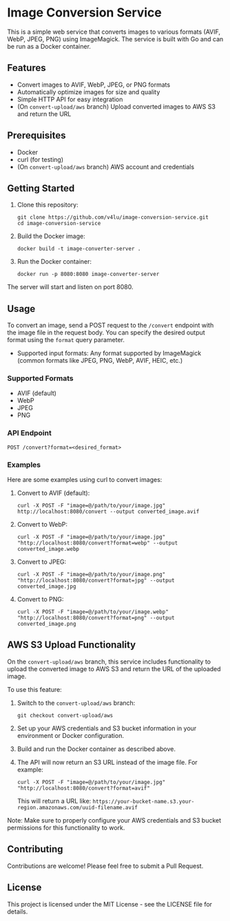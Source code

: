 # Image Conversion Service

This is a simple web service that converts images to various formats (AVIF, WebP, JPEG, PNG) using ImageMagick. The service is built with Go and can be run as a Docker container.

## Features

- Convert images to AVIF, WebP, JPEG, or PNG formats
- Automatically optimize images for size and quality
- Simple HTTP API for easy integration
- (On `convert-upload/aws` branch) Upload converted images to AWS S3 and return the URL

## Prerequisites

- Docker
- curl (for testing)
- (On `convert-upload/aws` branch) AWS account and credentials

## Getting Started

1. Clone this repository:
   ```
   git clone https://github.com/v4lu/image-conversion-service.git
   cd image-conversion-service
   ```

2. Build the Docker image:
   ```
   docker build -t image-converter-server .
   ```

3. Run the Docker container:
   ```
   docker run -p 8080:8080 image-converter-server
   ```

The server will start and listen on port 8080.

## Usage

To convert an image, send a POST request to the `/convert` endpoint with the image file in the request body. You can specify the desired output format using the `format` query parameter.

- Supported input formats: Any format supported by ImageMagick (common formats like JPEG, PNG, WebP, AVIF, HEIC, etc.)

### Supported Formats

- AVIF (default)
- WebP
- JPEG
- PNG

### API Endpoint

```
POST /convert?format=<desired_format>
```

### Examples

Here are some examples using curl to convert images:

1. Convert to AVIF (default):
   ```
   curl -X POST -F "image=@/path/to/your/image.jpg" http://localhost:8080/convert --output converted_image.avif
   ```

2. Convert to WebP:
   ```
   curl -X POST -F "image=@/path/to/your/image.jpg" "http://localhost:8080/convert?format=webp" --output converted_image.webp
   ```

3. Convert to JPEG:
   ```
   curl -X POST -F "image=@/path/to/your/image.png" "http://localhost:8080/convert?format=jpg" --output converted_image.jpg
   ```

4. Convert to PNG:
   ```
   curl -X POST -F "image=@/path/to/your/image.webp" "http://localhost:8080/convert?format=png" --output converted_image.png
   ```

## AWS S3 Upload Functionality

On the `convert-upload/aws` branch, this service includes functionality to upload the converted image to AWS S3 and return the URL of the uploaded image.

To use this feature:

1. Switch to the `convert-upload/aws` branch:
   ```
   git checkout convert-upload/aws
   ```

2. Set up your AWS credentials and S3 bucket information in your environment or Docker configuration.

3. Build and run the Docker container as described above.

4. The API will now return an S3 URL instead of the image file. For example:
   ```
   curl -X POST -F "image=@/path/to/your/image.jpg" "http://localhost:8080/convert?format=avif"
   ```
   This will return a URL like: `https://your-bucket-name.s3.your-region.amazonaws.com/uuid-filename.avif`

Note: Make sure to properly configure your AWS credentials and S3 bucket permissions for this functionality to work.

## Contributing

Contributions are welcome! Please feel free to submit a Pull Request.

## License

This project is licensed under the MIT License - see the LICENSE file for details.